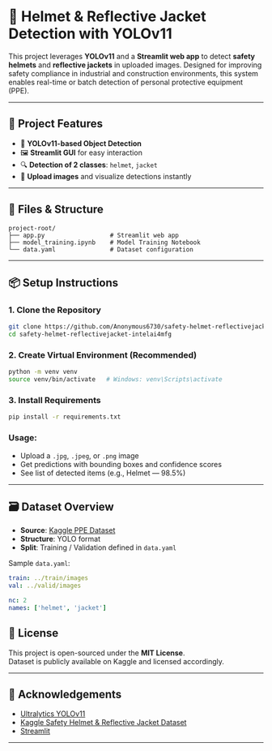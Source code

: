 
# 🦺 Helmet & Reflective Jacket Detection with YOLOv11

This project leverages **YOLOv11** and a **Streamlit web app** to detect **safety helmets** and **reflective jackets** in uploaded images. Designed for improving safety compliance in industrial and construction environments, this system enables real-time or batch detection of personal protective equipment (PPE).

---

## 🚧 Project Features

- 🧠 **YOLOv11-based Object Detection**
- 🖼 **Streamlit GUI** for easy interaction
- 🔍 **Detection of 2 classes**: `helmet`, `jacket`
- 📸 **Upload images** and visualize detections instantly

---

## 📁 Files & Structure

```
project-root/
├── app.py                  # Streamlit web app
├── model_training.ipynb    # Model Training Notebook
└── data.yaml               # Dataset configuration

```

---

## 📦 Setup Instructions

### 1. Clone the Repository

```bash
git clone https://github.com/Anonymous6730/safety-helmet-reflectivejacket-intelai4mfg
cd safety-helmet-reflectivejacket-intelai4mfg
```

### 2. Create Virtual Environment (Recommended)

```bash
python -m venv venv
source venv/bin/activate   # Windows: venv\Scripts\activate
```

### 3. Install Requirements

```bash
pip install -r requirements.txt
```
### Usage:

- Upload a `.jpg`, `.jpeg`, or `.png` image
- Get predictions with bounding boxes and confidence scores
- See list of detected items (e.g., Helmet — 98.5%)

---

## 🗃 Dataset Overview

- **Source**: [Kaggle PPE Dataset](https://www.kaggle.com/datasets/niravnaik/safety-helmet-and-reflective-jacket)
- **Structure**: YOLO format
- **Split**: Training / Validation defined in `data.yaml`

Sample `data.yaml`:

```yaml
train: ../train/images
val: ../valid/images

nc: 2
names: ['helmet', 'jacket']
```

## 🧾 License

This project is open-sourced under the **MIT License**.  
Dataset is publicly available on Kaggle and licensed accordingly.

---

## 🙌 Acknowledgements

- [Ultralytics YOLOv11](https://github.com/ultralytics/ultralytics)
- [Kaggle Safety Helmet & Reflective Jacket Dataset](https://www.kaggle.com/datasets/niravnaik/safety-helmet-and-reflective-jacket)
- [Streamlit](https://streamlit.io/)

---
